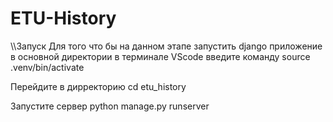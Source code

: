# ETU-History

\\\\Запуск
Для того что бы на данном этапе запустить django приложение в основной директории в терминале VScode введите команду source .venv/bin/activate

Перейдите в дирректорию cd etu_history

Запустите сервер python manage.py runserver

